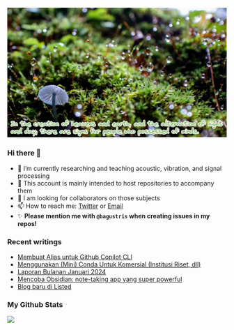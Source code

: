 <!-- insert image -->
![](./images/yamap_minds.jpeg)
### Hi there 👋
<!-- **bagustris/bagustris** is a ✨ _special_ ✨ repository because its `README.md` (this file) appears on your GitHub profile. -->
- 🔭 I’m currently researching and teaching acoustic, vibration, and signal processing
- 💬 This account is mainly intended to host repositories to accompany them
- 👯 I am looking for collaborators on those subjects 
- 📫 How to reach me: [Twitter](https://twitter.com/btatmaja) or [Email](mailto:bagus@ep.its.ac.id)
-  ✨ **Please mention me with `@bagustris` when creating issues in my repos!**

### Recent writings
<!-- BLOG-POST-LIST:START -->
- [Membuat Alias untuk Github Copilot CLI](https://bagustris.blogspot.com/2024/03/membuat-alias-untuk-github-copilot-cli.html)
- [Menggunakan &lpar;Mini&rpar; Conda Untuk Komersial &lpar;Institusi Riset, dll&rpar;](https://bagustris.blogspot.com/2024/03/menggunakan-mini-conda-untuk-komersial.html)
- [Laporan Bulanan Januari 2024](https://bagustris.blogspot.com/2024/01/laporan-bulanan-januari-2024.html)
- [Mencoba Obsidian: note-taking app yang super powerful](https://bagustris.blogspot.com/2023/12/mencoba-obsidian-note-taking-app-yang.html)
- [Blog baru di Listed](https://bagustris.blogspot.com/2023/12/blog-baru-di-listed.html)
<!-- BLOG-POST-LIST:END -->

### My Github Stats
[![](https://github-readme-stats-sigma-five.vercel.app/api?username=bagustris&theme=onedark&hide_title=true&hide_border=true)](https://github.com/bagustris)

<!-- - 🤔 I’m looking for help with ... 
- 💬 Ask me about ...
- 😄 Pronouns: ...
- ⚡ Fun fact: ... 
- 🌱 I’m currently also learning and teaching on those subjects 🔭 -->

<!--
I am currently learning, teaching, and researching ~speech~ sound processing. Below are my repositories; most of them were made to accompany my research papers. Feel free to open issues and make pull requests. I will be happy if you wanna collaborate with me, in all areas. Reach me by email or Twitter.
-->
